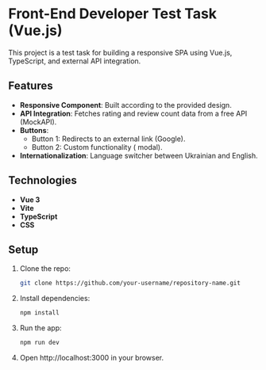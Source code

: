 # Front-End Developer Test Task (Vue.js)

This project is a test task for building a responsive SPA using Vue.js, TypeScript, and external API integration.

## Features

- **Responsive Component**: Built according to the provided design.
- **API Integration**: Fetches rating and review count data from a free API (MockAPI).
- **Buttons**:
  - Button 1: Redirects to an external link (Google).
  - Button 2: Custom functionality ( modal).
- **Internationalization**: Language switcher between Ukrainian and English.

## Technologies

- **Vue 3**
- **Vite**
- **TypeScript**
- **CSS**

## Setup

1. Clone the repo:
   ```bash
   git clone https://github.com/your-username/repository-name.git

2. Install dependencies:
   ```bash
   npm install
3. Run the app:
   ```bash
   npm run dev
   
4.  Open http://localhost:3000 in your browser.



